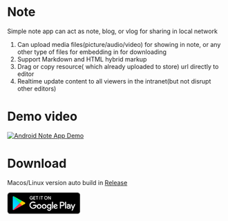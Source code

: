 # Note

Simple note app can act as note, blog, or vlog for sharing in local network

1. Can upload media files(picture/audio/video) for showing in note, or any other type of files for embedding in for downloading
2. Support Markdown and HTML hybrid markup
3. Drag or copy resource( which already uploaded to store) url directly to editor
4. Realtime update content to all viewers in the intranet(but not disrupt other editors)


# Demo video

[![Android Note App Demo](https://img.youtube.com/vi/_o2iIWhPPu0/0.jpg)](https://www.youtube.com/watch?v=_o2iIWhPPu0)


# Download

Macos/Linux version auto build in [Release](https://github.com/novice79/app/releases/tag/v1.0-note)

[<img src="misc/img/google-play-badge.png" height="50">](https://play.google.com/store/apps/details?id=piaoyun.note)